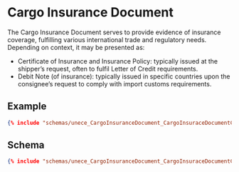 # Cargo Insurance Document
The Cargo Insurance Document serves to provide evidence of insurance coverage, fulfilling various international trade and regulatory needs. Depending on context, it may be presented as:

- Certificate of Insurance and Insurance Policy: typically issued at the shipper’s request, often to fulfil Letter of Credit requirements.
- Debit Note (of insurance): typically issued in specific countries upon the consignee’s request to comply with import customs requirements.

## Example
```json
{% include "schemas/unece_CargoInsuranceDocument_CargoInsuraceDocumentCredential_instance_jsonSchema.json" %}
```

## Schema
```json
{% include "schemas/unece_CargoInsuranceDocument_CargoInsuraceDocumentCredential_instance_jsonSchema.json" %}
```
